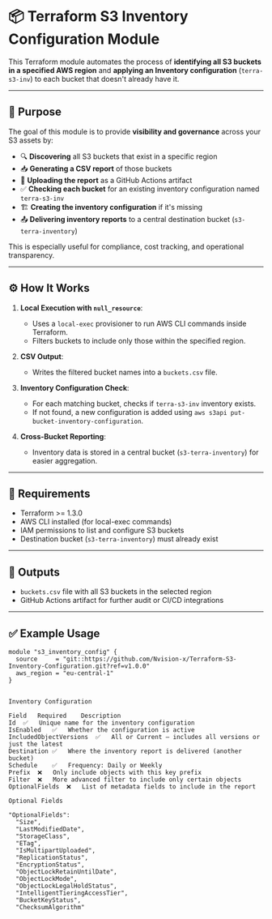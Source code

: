 # 📦 Terraform S3 Inventory Configuration Module

This Terraform module automates the process of **identifying all S3 buckets in a specified AWS region** and **applying an Inventory configuration** (`terra-s3-inv`) to each bucket that doesn't already have it.

---

## 🚀 Purpose

The goal of this module is to provide **visibility and governance** across your S3 assets by:

- 🔍 **Discovering** all S3 buckets that exist in a specific region
- 📥 **Generating a CSV report** of those buckets
- 📂 **Uploading the report** as a GitHub Actions artifact
- ✅ **Checking each bucket** for an existing inventory configuration named `terra-s3-inv`
- 🏗️ **Creating the inventory configuration** if it's missing
- 📤 **Delivering inventory reports** to a central destination bucket (`s3-terra-inventory`)

This is especially useful for compliance, cost tracking, and operational transparency.

---

## ⚙️ How It Works

1. **Local Execution with `null_resource`**:
   - Uses a `local-exec` provisioner to run AWS CLI commands inside Terraform.
   - Filters buckets to include only those within the specified region.

2. **CSV Output**:
   - Writes the filtered bucket names into a `buckets.csv` file.

3. **Inventory Configuration Check**:
   - For each matching bucket, checks if `terra-s3-inv` inventory exists.
   - If not found, a new configuration is added using `aws s3api put-bucket-inventory-configuration`.

4. **Cross-Bucket Reporting**:
   - Inventory data is stored in a central bucket (`s3-terra-inventory`) for easier aggregation.

---

## 📎 Requirements

- Terraform >= 1.3.0
- AWS CLI installed (for local-exec commands)
- IAM permissions to list and configure S3 buckets
- Destination bucket (`s3-terra-inventory`) must already exist

---

## 📁 Outputs

- `buckets.csv` file with all S3 buckets in the selected region
- GitHub Actions artifact for further audit or CI/CD integrations

---

## ✅ Example Usage

```hcl
module "s3_inventory_config" {
  source     = "git::https://github.com/Nvision-x/Terraform-S3-Inventory-Configuration.git?ref=v1.0.0"
  aws_region = "eu-central-1"
}


Inventory Configuration

Field	Required	Description
Id	✅	Unique name for the inventory configuration
IsEnabled	✅	Whether the configuration is active
IncludedObjectVersions	✅	All or Current — includes all versions or just the latest
Destination	✅	Where the inventory report is delivered (another bucket)
Schedule	✅	Frequency: Daily or Weekly
Prefix	❌	Only include objects with this key prefix
Filter	❌	More advanced filter to include only certain objects
OptionalFields	❌	List of metadata fields to include in the report

Optional Fields

"OptionalFields": 
  "Size",
  "LastModifiedDate",
  "StorageClass",
  "ETag",
  "IsMultipartUploaded",
  "ReplicationStatus",
  "EncryptionStatus",
  "ObjectLockRetainUntilDate",
  "ObjectLockMode",
  "ObjectLockLegalHoldStatus",
  "IntelligentTieringAccessTier",
  "BucketKeyStatus",
  "ChecksumAlgorithm"
